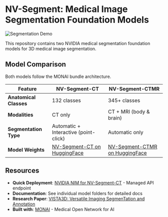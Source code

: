 # NV-Segment: Medical Image Segmentation Foundation Models

![Segmentation Demo](../.github/profile/segment.gif)

This repository contains two NVIDIA medical segmentation foundation models for 3D medical image segmentation.

## Model Comparison

Both models follow the MONAI bundle architecture. 

| Feature | NV-Segment-CT | NV-Segment-CTMR |
|---------|---------------|-----------------|
| **Anatomical Classes** | 132 classes | 345+ classes |
| **Modalities** | CT only | CT + MRI (body & brain) |
| **Segmentation Type** | Automatic + Interactive (point-click) | Automatic only |
| **Model Weights**     | [NV-Segment-CT on HuggingFace](https://huggingface.co/nvidia/NV-Segment-CT) | [NV-Segment-CTMR on HuggingFace](https://huggingface.co/nvidia/NV-Segment-CTMR) |

## Resources

- **Quick Deployment**: [NVIDIA NIM for NV-Segment-CT](https://build.nvidia.com/nvidia/vista-3d) - Managed API endpoint
- **Documentation**: See individual model folders for detailed docs
- **Research Paper**: [VISTA3D: Versatile Imaging SegmenTation and Annotation](https://arxiv.org/abs/2406.05285)
- **Built with**: [MONAI](https://monai.io/) - Medical Open Network for AI
